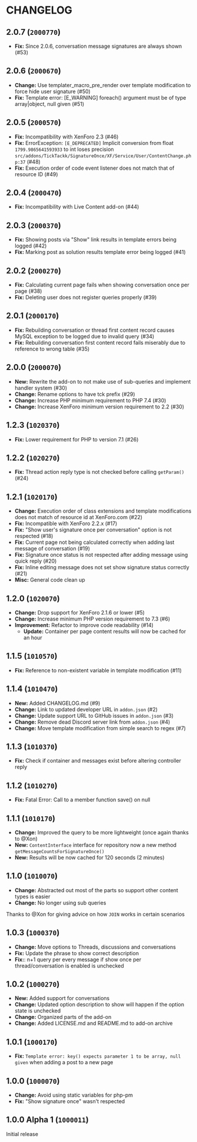 CHANGELOG
==========================

## 2.0.7 (`2000770`)

- **Fix:** Since 2.0.6, conversation message signatures are always shown (#53)

## 2.0.6 (`2000670`)

- **Change:** Use templater_macro_pre_render over template modification to force hide user signature (#50)
- **Fix:** Template error: [E_WARNING] foreach() argument must be of type array|object, null given (#51)

## 2.0.5 (`2000570`)

- **Fix:** Incompatibility with XenForo 2.3 (#46)
- **Fix:** ErrorException: `[E_DEPRECATED]` Implicit conversion from float `1799.9865641593933` to int loses precision `src/addons/TickTackk/SignatureOnce/XF/Service/User/ContentChange.php:37` (#48)
- **Fix:** Execution order of code event listener does not match that of resource ID (#49)

## 2.0.4 (`2000470`)

- **Fix:** Incompatibility with Live Content add-on (#44)

## 2.0.3 (`2000370`)

- **Fix:** Showing posts via "Show" link results in template errors being logged (#42)
- **Fix:** Marking post as solution results template error being logged (#41)

## 2.0.2 (`2000270`)

- **Fix:** Calculating current page fails when showing conversation once per page (#38)
- **Fix:** Deleting user does not register queries properly (#39)

## 2.0.1 (`2000170`)

- **Fix:** Rebuilding conversation or thread first content record causes MySQL exception to be logged due to invalid query (#34)
- **Fix:** Rebuilding conversation first content record fails miserably due to reference to wrong table (#35)

## 2.0.0 (`2000070`)

- **New:** Rewrite the add-on to not make use of sub-queries and implement handler system (#30)
- **Change:** Rename options to have tck prefix (#29)
- **Change:** Increase PHP minimum requirement to PHP 7.4 (#30)
- **Change:** Increase XenForo minimum version requirement to 2.2 (#30)

## 1.2.3 (`1020370`)

- **Fix:** Lower requirement for PHP to version 7.1 (#26)

## 1.2.2 (`1020270`)

- **Fix:** Thread action reply type is not checked before calling `getParam()` (#24)

## 1.2.1 (`1020170`)

- **Change:** Execution order of class extensions and template modifications does not match of resource id at XenForo.com (#22)
- **Fix:** Incompatible with XenForo 2.2.x (#17)
- **Fix:** "Show user's signature once per conversation" option is not respected (#18)
- **Fix:** Current page not being calculated correctly when adding last message of conversation (#19)
- **Fix:** Signature once status is not respected after adding message using quick reply (#20)
- **Fix:** Inline editing message does not set show signature status correctly (#21)
- **Misc:** General code clean up

## 1.2.0 (`1020070`)

- **Change:** Drop support for XenForo 2.1.6 or lower (#5)
- **Change:** Increase minimum PHP version requirement to 7.3 (#6)
- **Improvement:** Refactor to improve code readability (#14)
  - **Update:** Container per page content results will now be cached for an hour

## 1.1.5 (`1010570`)

- **Fix:** Reference to non-existent variable in template modification (#11)

## 1.1.4 (`1010470`)

- **New:** Added CHANGELOG.md (#9)
- **Change:** Link to updated developer URL in `addon.json` (#2)
- **Change:** Update support URL to GitHub issues in `addon.json` (#3)
- **Change:** Remove dead Discord server link from `addon.json` (#4)
- **Change:** Move template modification from simple search to regex (#7)

## 1.1.3 (`1010370`)

- **Fix:** Check if container and messages exist before altering controller reply

## 1.1.2 (`1010270`)

- **Fix:** Fatal Error: Call to a member function save() on null

## 1.1.1 (`1010170`)

- **Change:** Improved the query to be more lightweight (once again thanks to @Xon)
- **New:** `ContentInterface` interface for repository now a new method `getMessageCountsForSignatureOnce()`
- **New:** Results will be now cached for 120 seconds (2 minutes)

## 1.1.0 (`1010070`)

- **Change:** Abstracted out most of the parts so support other content types is easier
- **Change:** No longer using sub queries

Thanks to @Xon for giving advice on how `JOIN` works in certain scenarios

## 1.0.3 (`1000370`)

- **Change:** Move options to Threads, discussions and conversations
- **Fix:** Update the phrase to show correct description
- **Fix:**: n+1 query per every message if show once per thread/conversation is enabled is unchecked

## 1.0.2 (`1000270`)

- **New:** Added support for conversations
- **Change:** Updated option description to show will happen if the option state is unchecked
- **Change:** Organized parts of the add-on
- **Change:** Added LICENSE.md and README.md to add-on archive

## 1.0.1 (`1000170`)

- **Fix:** `Template error: key() expects parameter 1 to be array, null given` when adding a post to a new page

## 1.0.0 (`1000070`)

- **Change:** Avoid using static variables for php-pm
- **Fix:** "Show signature once" wasn't respected

## 1.0.0 Alpha 1 (`1000011`)

Initial release